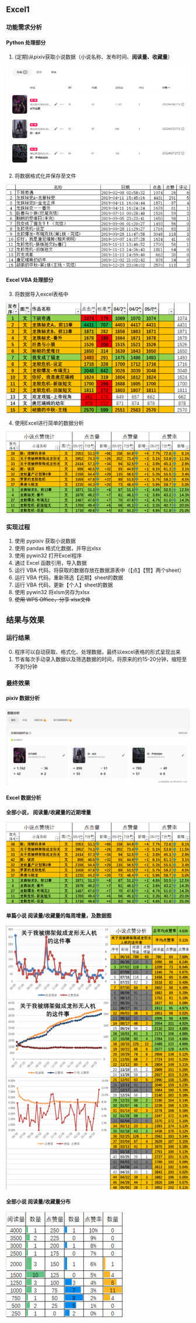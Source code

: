 ## Excel1

### 功能需求分析
#### Python 处理部分
1. (定期)从pixiv获取小说数据（小说名称、发布时间、**阅读量、收藏量**）

![获取数据](https://raw.githubusercontent.com/DowneyRem/OfficeAutomation/main/Excel1/1.png)

2. 将数据格式化并保存至文件

![保存文件](https://raw.githubusercontent.com/DowneyRem/OfficeAutomation/main/Excel1/2.png)

#### Excel VBA 处理部分
3. 将数据导入excel表格中

![导入数据](https://raw.githubusercontent.com/DowneyRem/OfficeAutomation/main/Excel1/3.png)

4. 使用Excel进行简单的数据分析

![数据分析](https://raw.githubusercontent.com/DowneyRem/OfficeAutomation/main/Excel1/4.png)



### 实现过程
1. 使用 pypixiv 获取小说数据
2. 使用 pandas 格式化数据，并导出xlsx
3. 使用 pywin32 打开Excel程序
4. 通过 Excel 函数引用，导入数据
5. 运行 VBA 代码，将获取的数据存放在数据源表中（【点】【赞】两个sheet）
6. 运行 VBA 代码，重新筛选【近期】sheet的数据
7. 运行 VBA 代码，更新【个人】sheet的数据
8. 使用 pywin32 将xlsm另存为xlsx
9. ~~使用 WPS Office，分享 xlsx文件~~


## 结果与效果
### 运行结果
0. 程序可以自动获取、格式化、处理数据，最终以excel表格的形式呈现出来
1. 节省每次手动录入数据以及筛选数据的时间，将原来的约15-20分钟，缩短至不到1分钟

### 最终效果

####  pixiv 数据分析
![pixiv 数据分析](https://raw.githubusercontent.com/DowneyRem/OfficeAutomation/main/Excel1/0.png)


####  Excel 数据分析
#### 全部小说， 阅读量/收藏量的近期增量

![数据1](https://raw.githubusercontent.com/DowneyRem/OfficeAutomation/main/Excel1/4.png)

#### 单篇小说 阅读量/收藏量的每周增量，及数据图

![数据2](https://raw.githubusercontent.com/DowneyRem/OfficeAutomation/main/Excel1/5.png)

#### 全部小说  阅读量/收藏量分布

![数据3](https://raw.githubusercontent.com/DowneyRem/OfficeAutomation/main/Excel1/6.png)
